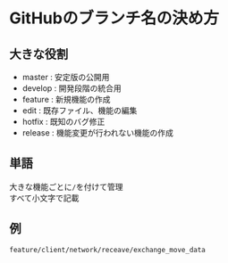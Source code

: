 # GitHubのブランチ名の決め方

## 大きな役割
- master    : 安定版の公開用
- develop   : 開発段階の統合用
- feature   : 新規機能の作成
- edit      : 既存ファイル、機能の編集
- hotfix    : 既知のバグ修正
- release   : 機能変更が行われない機能の作成

## 単語
大きな機能ごとに`/`を付けて管理  
すべて小文字で記載

## 例
`feature/client/network/receave/exchange_move_data`